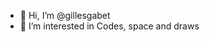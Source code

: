 - 👋 Hi, I’m @gillesgabet
- 👀 I’m interested in Codes, space and draws

<!---
gillesgabet/gillesgabet is a ✨ special ✨ repository because its `README.md` (this file) appears on your GitHub profile.
You can click the Preview link to take a look at your changes.
--->

